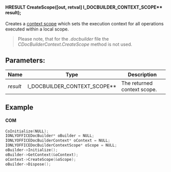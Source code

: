 #### HRESULT CreateScope(\[out, retval] I\_DOCBUILDER\_CONTEXT\_SCOPE\*\* result);

Creates a [context scope](../../CDocBuilderContextScope/index.md) which sets the execution context for all operations executed within a local scope.

> Please note, that for the *.docbuilder* file the *CDocBuilderContext.CreateScope* method is not used.

## Parameters:

| Name     | Type                              | Description                 |
| -------- | --------------------------------- | --------------------------- |
| *result* | I\_DOCBUILDER\_CONTEXT\_SCOPE\*\* | The returned context scope. |

## Example

#### COM

```c++
CoInitialize(NULL);
IONLYOFFICEDocBuilder* oBuilder = NULL;
IONLYOFFICEDocBuilderContext* oContext = NULL;
IONLYOFFICEDocBuilderContextScope* oScope = NULL;
oBuilder->Initialize();
oBuilder->GetContext(&oContext);
oContext->CreateScope(&oScope);
oBuilder->Dispose();
```
